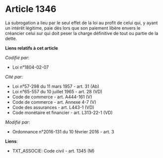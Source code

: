 # Article 1346

La subrogation a lieu par le seul effet de la loi au profit de celui qui, y ayant un intérêt légitime, paie dès lors que son
paiement libère envers le créancier celui sur qui doit peser la charge définitive de tout ou partie de la dette.

**Liens relatifs à cet article**

_Codifié par_:

  - Loi n°1804-02-07

_Cité par_:

  - Loi n°57-298 du 11 mars 1957 - art. 31 (Ab)
  - Loi n°65-557 du 10 juillet 1965 - art. 28 (VD)
  - Code de commerce - art. A444-161 (V)
  - Code de commerce - art. Annexe 4-7 (V)
  - Code des assurances - art. L443-1 (VD)
  - Code monétaire et financier - art. L313-22-1 (VD)

_Modifié par_:

  - Ordonnance n°2016-131 du 10 février 2016 - art. 3

**Liens**:

  - TXT_ASSOCIE: Code civil - art. 1345 (M)
